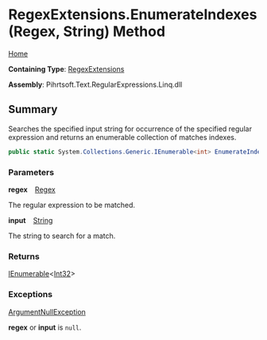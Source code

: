 # RegexExtensions\.EnumerateIndexes\(Regex, String\) Method

[Home](../../../../../../../README.md)

**Containing Type**: [RegexExtensions](../README.md)

**Assembly**: Pihrtsoft\.Text\.RegularExpressions\.Linq\.dll

## Summary

Searches the specified input string for occurrence of the specified regular expression and returns an enumerable collection of matches indexes\.

```csharp
public static System.Collections.Generic.IEnumerable<int> EnumerateIndexes(this System.Text.RegularExpressions.Regex regex, string input)
```

### Parameters

**regex** &ensp; [Regex](https://docs.microsoft.com/en-us/dotnet/api/system.text.regularexpressions.regex)

The regular expression to be matched\.

**input** &ensp; [String](https://docs.microsoft.com/en-us/dotnet/api/system.string)

The string to search for a match\.

### Returns

[IEnumerable](https://docs.microsoft.com/en-us/dotnet/api/system.collections.generic.ienumerable-1)\<[Int32](https://docs.microsoft.com/en-us/dotnet/api/system.int32)>

### Exceptions

[ArgumentNullException](https://docs.microsoft.com/en-us/dotnet/api/system.argumentnullexception)

**regex** or **input** is `null`\.

